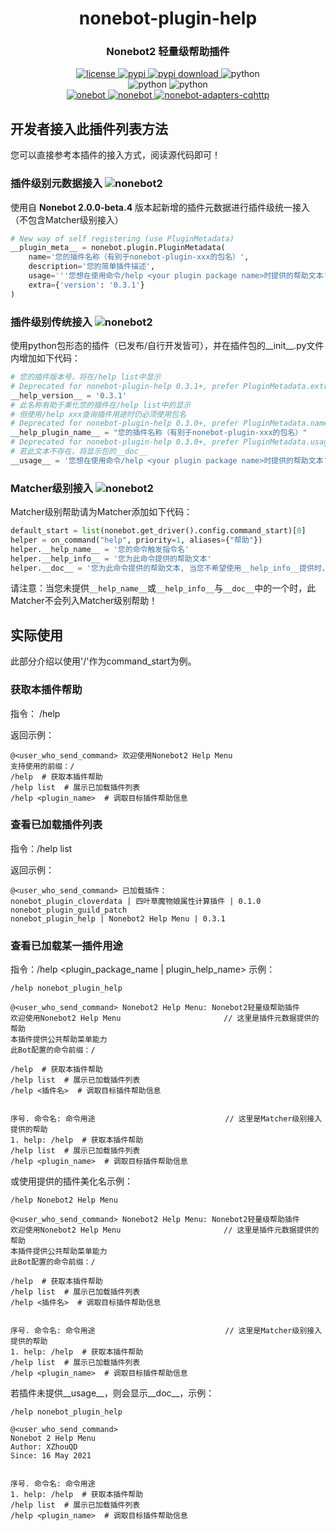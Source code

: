 <div align="center">

# nonebot-plugin-help
### Nonebot2 轻量级帮助插件

<a href="https://raw.githubusercontent.com/xzhouqd/nonebot-plugin-help/main/LICENSE">
    <img src="https://img.shields.io/github/license/xzhouqd/nonebot-plugin-help?style=for-the-badge" alt="license">
</a>
<a href="https://pypi.python.org/pypi/nonebot-plugin-help">
    <img src="https://img.shields.io/pypi/v/nonebot-plugin-help?color=green&style=for-the-badge" alt="pypi">
</a>
<a href="https://pypi.python.org/pypi/nonebot-plugin-help">
    <img src="https://img.shields.io/pypi/dm/nonebot-plugin-help?style=for-the-badge" alt="pypi download">
</a>
<img src="https://img.shields.io/badge/python-3.7.3+-blue?style=for-the-badge" alt="python">
<br />
<img src="https://img.shields.io/badge/tested_python-3.8.10-blue?style=for-the-badge" alt="python">
<img src="https://img.shields.io/static/v1?label=tested+env&message=go-cqhttp+1.0.0-rc1&color=blue&style=for-the-badge" alt="python">

<br />
<a href="https://github.com/botuniverse/onebot/blob/master/README.md">
    <img src="https://img.shields.io/badge/Onebot-v11-brightgreen?style=for-the-badge" alt="onebot">
</a>
<a href="https://github.com/nonebot/nonebot2">
    <img src="https://img.shields.io/static/v1?label=Nonebot&message=2.0.0%2Dbeta.4&color=red&style=for-the-badge" alt="nonebot">
</a>
<a href="https://pypi.org/project/nonebot-adapter-cqhttp/">
    <img src="https://img.shields.io/static/v1?label=Nonebot-adapters-onebot&message=2.0.0%2Dbeta.1&color=red&style=for-the-badge" alt="nonebot-adapters-cqhttp">
</a>
</div>

## 开发者接入此插件列表方法
您可以直接参考本插件的接入方式，阅读源代码即可！
### 插件级别元数据接入 ![nonebot2](https://img.shields.io/static/v1?label=Nonebot&message=2.0.0%2Dbeta.4&color=red)
使用自 **Nonebot 2.0.0-beta.4** 版本起新增的插件元数据进行插件级统一接入（不包含Matcher级别接入）
```python
# New way of self registering (use PluginMetadata)
__plugin_meta__ = nonebot.plugin.PluginMetadata(
    name='您的插件名称（有别于nonebot-plugin-xxx的包名）',
    description='您的简单插件描述',
    usage='''您想在使用命令/help <your plugin package name>时提供的帮助文本''',
    extra={'version': '0.3.1'}
)
```
### 插件级别传统接入 ![nonebot2](https://img.shields.io/static/v1?label=Nonebot&message=2.0.0%2Dbeta.1&color=red)
使用python包形态的插件（已发布/自行开发皆可），并在插件包的__init__.py文件内增加如下代码：
```python
# 您的插件版本号，将在/help list中显示
# Deprecated for nonebot-plugin-help 0.3.1+, prefer PluginMetadata.extra['version']
__help_version__ = '0.3.1'
# 此名称有助于美化您的插件在/help list中的显示
# 但使用/help xxx查询插件用途时仍必须使用包名
# Deprecated for nonebot-plugin-help 0.3.0+, prefer PluginMetadata.name
__help_plugin_name__ = "您的插件名称（有别于nonebot-plugin-xxx的包名）"
# Deprecated for nonebot-plugin-help 0.3.0+, prefer PluginMetadata.usage
# 若此文本不存在，将显示包的__doc__
__usage__ = '您想在使用命令/help <your plugin package name>时提供的帮助文本'
```
### Matcher级别接入 ![nonebot2](https://img.shields.io/static/v1?label=Nonebot&message=2.0.0%2Dbeta.1&color=red)
Matcher级别帮助请为Matcher添加如下代码：
```python
default_start = list(nonebot.get_driver().config.command_start)[0]
helper = on_command("help", priority=1, aliases={"帮助"})
helper.__help_name__ = '您的命令触发指令名'
helper.__help_info__ = '您为此命令提供的帮助文本'
helper.__doc__ = '您为此命令提供的帮助文本, 当您不希望使用__help_info__提供时，可以使用__doc__提供'
```
请注意：当您未提供`__help_name__`或`__help_info__`与`__doc__`中的一个时，此Matcher不会列入Matcher级别帮助！

## 实际使用
此部分介绍以使用'/'作为command_start为例。
### 获取本插件帮助
指令： /help

返回示例：
```
@<user_who_send_command> 欢迎使用Nonebot2 Help Menu
支持使用的前缀：/
/help  # 获取本插件帮助
/help list  # 展示已加载插件列表
/help <plugin_name>  # 调取目标插件帮助信息
```
### 查看已加载插件列表
指令：/help list

返回示例：
```
@<user_who_send_command> 已加载插件：
nonebot_plugin_cloverdata | 四叶草魔物娘属性计算插件 | 0.1.0
nonebot_plugin_guild_patch 
nonebot_plugin_help | Nonebot2 Help Menu | 0.3.1
```

### 查看已加载某一插件用途
指令：/help <plugin_package_name | plugin_help_name>
示例：
```
/help nonebot_plugin_help

@<user_who_send_command> Nonebot2 Help Menu: Nonebot2轻量级帮助插件
欢迎使用Nonebot2 Help Menu                       // 这里是插件元数据提供的帮助
本插件提供公共帮助菜单能力
此Bot配置的命令前缀：/

/help  # 获取本插件帮助
/help list  # 展示已加载插件列表
/help <插件名>  # 调取目标插件帮助信息


序号. 命令名: 命令用途                             // 这里是Matcher级别接入提供的帮助
1. help: /help  # 获取本插件帮助
/help list  # 展示已加载插件列表
/help <plugin_name>  # 调取目标插件帮助信息
```
或使用提供的插件美化名示例：
```
/help Nonebot2 Help Menu

@<user_who_send_command> Nonebot2 Help Menu: Nonebot2轻量级帮助插件
欢迎使用Nonebot2 Help Menu                       // 这里是插件元数据提供的帮助
本插件提供公共帮助菜单能力
此Bot配置的命令前缀：/

/help  # 获取本插件帮助
/help list  # 展示已加载插件列表
/help <插件名>  # 调取目标插件帮助信息


序号. 命令名: 命令用途                             // 这里是Matcher级别接入提供的帮助
1. help: /help  # 获取本插件帮助
/help list  # 展示已加载插件列表
/help <plugin_name>  # 调取目标插件帮助信息
```

若插件未提供__usage__，则会显示__doc__，示例：
```
/help nonebot_plugin_help

@<user_who_send_command>
Nonebot 2 Help Menu
Author: XZhouQD
Since: 16 May 2021


序号. 命令名: 命令用途
1. help: /help  # 获取本插件帮助
/help list  # 展示已加载插件列表
/help <plugin_name>  # 调取目标插件帮助信息
```
